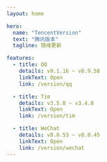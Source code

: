 ```yaml
---
layout: home

hero:
  name: "TencentVersion"
  text: "腾讯版本"
  tagline: 随缘更新

features:
  - title: QQ
    details: v9.1.16 ~ v8.9.58
    linkText: Open
    link: /version/qq

  - title: Tim
    details: v3.5.8 ~ v3.4.8
    linkText: Open
    link: /version/tim

  - title: WeChat
    details: v8.0.53 ~ v8.0.45
    linkText: Open
    link: /version/wechat
---
```

